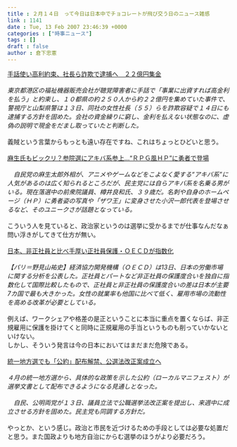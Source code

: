 ```yaml
---
title : ２月１４日　って今日は日本中でチョコレートが飛び交う日のニュース雑感
link : 1141
date : Tue, 13 Feb 2007 23:46:39 +0000
categories : ["時事ニュース"]
tags : []
draft : false
author : 倉下忠憲
---
```


<A HREF="http://www.iza.ne.jp/news/newsarticle/39175/" TARGET="_blank">手話使い高利約束、社長ら詐欺で逮捕へ　２２億円集金</A><BR><BR><I>東京都港区の福祉機器販売会社が聴覚障害者に手話で「事業に出資すれば高金利を払う」と約束し、１０都県の約２５０人から約２２億円を集めていた事件で、警視庁と山梨県警は１３日、同社の女性社長（５５）らを詐欺容疑で１４日にも逮捕する方針を固めた。会社の資金繰りに窮し、金利を払えない状態なのに、虚偽の説明で現金をだまし取っていたと判断した。</I><BR><BR>義賊という言葉からもっとも遠い存在ですね、これはちょっとひどいと思う。<BR><BR><A HREF="http://www.iza.ne.jp/news/newsarticle/politics/politicsit/39130/" TARGET="_blank">麻生氏もビックリ？参院選にアキバ系参上…“ＲＰＧ風ＨＰ”に勇者で登場</A><BR><BR><I>　自民党の麻生太郎外相が、アニメやゲームなどをこよなく愛する“アキバ系”に人気があるのは広く知られるところだが、民主党には自らアキバ系を名乗る男がいる。現在落選中の前衆院議員、樽井良和氏、３９歳だ。名刺や自身のホームページ（ＨＰ）に勇者姿の写真や「ザワ王」に変身させた小沢一郎代表を登場させるなど、そのユニークさが話題となっている。</I><BR><BR>こういう人を見ていると、政治家というのは選挙に受かるまでが仕事なんだなぁ問い浮きがしてきて仕方が無い。<BR><BR><A HREF="http://www.nikkei.co.jp/news/main/20070214AT3S1302613022007.html" TARGET="_blank">日本、非正社員と比べ手厚い正社員保護・ＯＥＣＤが指数化 </A><BR><BR><I>【パリ＝野見山祐史】経済協力開発機構（ＯＥＣＤ）は13日、日本の労働市場に関する分析を公表した。正社員とパートなど非正社員の保護度合いを独自に指数化して国際比較したもので、正社員と非正社員の保護度合いの差は日本が主要7カ国で最も大きかった。女性の就業率も他国に比べて低く、雇用市場の流動性を高める改革が必要としている。</I><BR><BR>例えば、ワークシェアや格差の是正ということに本当に重点を置くならば、非正規雇用に保護を掛けてくと同時に正規雇用の手当というものも削っていかないといけない。<BR>しかし、そういう発言は今の日本においてはまだまだ危険である。<BR><BR><A HREF="http://www.yomiuri.co.jp/politics/news/20070214ia01.htm" TARGET="_blank">統一地方選でも「公約」配布解禁、公選法改正案成立へ</A><BR><BR><I>４月の統一地方選から、具体的な政策を示した公約（ローカルマニフェスト）が選挙文書として配布できるようになる見通しとなった。<BR><BR>　自民、公明両党が１３日、議員立法で公職選挙法改正案を提出し、来週中に成立させる方針を固めた。民主党も同調する方針だ。</I><BR><BR>やっとか、という感じ。政治と市民を近づけるための手段としては必要な処置だと思う。また国政よりも地方自治にからむ選挙のほうがより必要だろう。<BR><BR><BR><BR><BR><br><br>
